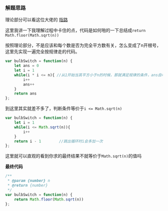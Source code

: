 ### **解题思路**

理论部分可以看这位大佬的 [指路](https://leetcode-cn.com/problems/bulb-switcher/solution/deng-pao-wen-ti-yi-xing-dai-ma-xiang-xi-o3tk2/)

这里我讲一下我理解过程中卡住的点，代码是如何啪的一下总结成`return Math.floor(Math.sqrt(n))`

按照理论部分，不是应该和每个数是否为完全平方数有关，怎么变成了n开根号，这里先实现一遍完全按规律走的代码。

```js
var bulbSwitch = function(n) {
    let ans = 0
    let i = 1
    while(i * i <= n){ //从1开始当其平方小于n的时候，那就满足规律的条件，ans自增
        i++
        ans++
    }
    return ans 
};
```

到这里其实就差不多了，判断条件等价于`i <= Math.sqrt(n)`

```js
var bulbSwitch = function(n) {
    let i = 1
    while(i <= Math.sqrt(n)){
        i++
    }
    return i - 1        //跳出循环时i会多加一次
};
```

这里就可以直观的看到你求的最终结果不就等价于`Math.sqrt(n)`的值吗

**最终代码**

```js
/**
 * @param {number} n
 * @return {number}
 */
var bulbSwitch = function(n) {
    return Math.floor(Math.sqrt(n))
};
```